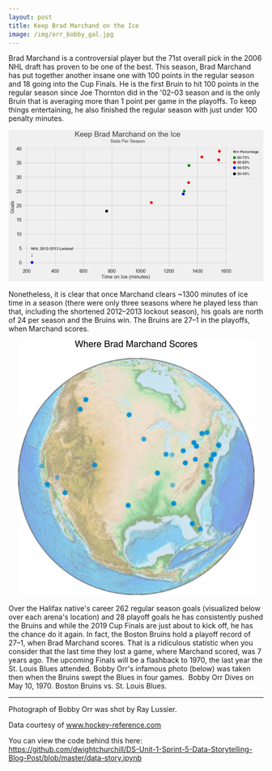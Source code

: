 ```yaml
---
layout: post
title: Keep Brad Marchand on the Ice
image: /img/orr_bobby_gal.jpg
---
```


Brad Marchand is a controversial player but the 71st overall pick in the 2006 NHL draft has proven to be one of the best. This season, Brad Marchand has put together another insane one with 100 points in the regular season and 18 going into the Cup Finals. He is the first Bruin to hit 100 points in the regular season since Joe Thornton did in the '02–03 season and is the only Bruin that is averaging more than 1 point per game in the playoffs. To keep things entertaining, he also finished the regular season with just under 100 penalty minutes.

![Keep Brad on the Ice](/img/marchand.png)

Nonetheless, it is clear that once Marchand clears ~1300 minutes of ice time in a season (there were only three seasons where he played less than that, including the shortened 2012–2013 lockout season), his goals are north of 24 per season and the Bruins win.
The Bruins are 27–1 in the playoffs, when Marchand scores.

<p align="center">
  <img src="/img/earth.png"/>
</p>

Over the Halifax native's career 262 regular season goals (visualized below over each arena's location) and 28 playoff goals he has consistently pushed the Bruins and while the 2019 Cup Finals are just about to kick off, he has the chance do it again.
In fact, the Boston Bruins hold a playoff record of 27–1, when Brad Marchand scores. That is a ridiculous statistic when you consider that the last time they lost a game, where Marchand scored, was 7 years ago.
The upcoming Finals will be a flashback to 1970, the last year the St. Louis Blues attended. Bobby Orr's infamous photo (below) was taken then when the Bruins swept the Blues in four games. 
Bobby Orr Dives on May 10, 1970. Boston Bruins vs. St. Louis Blues.

---

Photograph of Bobby Orr was shot by Ray Lussier.

Data courtesy of www.hockey-reference.com

You can view the code behind this here: https://github.com/dwightchurchill/DS-Unit-1-Sprint-5-Data-Storytelling-Blog-Post/blob/master/data-story.ipynb
